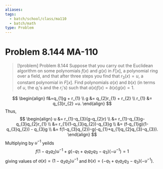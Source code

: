```yaml
---
aliases: 
tags:
  - batch/school/class/ma110
  - batch/math
type: Problem
---
```

# Problem 8.144 MA-110

> [!problem] Problem 8.144
> Suppose that you carry out the Euclidean algorithm on some polynomials $f(x)$ and $g(x)$ in $F[x]$, a polynomial ring over a field, and that after three steps you find that $r_{3}(x)=u$, a constant polynomial in $F[x]$. Find polynomials $a(x)$ and $b(x)$ (in terms of $u$, the $q_{i}$'s and the $r_{i}$'s) such that $a(x)f(x)=b(x)g(x)=1$.

$$
\begin{align}
f&=q_{1}g + r_{1} \\
g &= q_{2}r_{1} + r_{2} \\
r_{1} &= q_{3}r_{2} +u.
\end{align}
$$
Thus,
$$
\begin{align}
u &= r_{1}-q_{3}(g-q_{2}r) \\
&= r_{1}-q_{3}g-q_{3}q_{2}r_{1} \\
&= r_{1}(1-q_{3}q_{2})-q_{3}g \\
&= (f-q_{1}g)(1-q_{3}q_{2}) - q_{3}g \\
&= f(1-q_{3}q_{2})-g(-q_{1}+q_{1}q_{2}q_{3}-q_{3}).
\end{align}
$$
Multiplying by $u^{-1}$ yeilds
$$
f(1-q_{3}q_{2})u^{-1} +g(-q_{1}+q_{1}q_{2}q_{3}-q_{3})(-u^{-1}) = 1
$$
giving values of $a(x)=(1-q_{3}q_{2})u^{-1}$ and $b(x)=(-q_{1}+q_{1}q_{2}q_{3}-q_{3})(-u^{-1})$.
